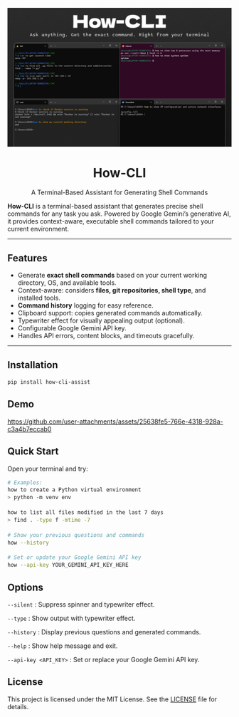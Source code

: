 <p align="center">
  <img src="./screenshot.png" alt="How-CLI" />
</p>
 <h1 align="center">How-CLI</h1>
    <p align="center">A Terminal-Based Assistant for Generating Shell Commands</p>

**How-CLI** is a terminal-based assistant that generates precise shell commands for any task you ask. Powered by Google Gemini’s generative AI, it provides context-aware, executable shell commands tailored to your current environment.

---

## Features

- Generate **exact shell commands** based on your current working directory, OS, and available tools.
- Context-aware: considers **files, git repositories, shell type**, and installed tools.
- **Command history** logging for easy reference.
- Clipboard support: copies generated commands automatically.
- Typewriter effect for visually appealing output (optional).
- Configurable Google Gemini API key.
- Handles API errors, content blocks, and timeouts gracefully.

---

## Installation

```bash
pip install how-cli-assist
```

## Demo

https://github.com/user-attachments/assets/25638fe5-766e-4318-928a-c3a4b7eccab0

## Quick Start

Open your terminal and try:

```bash
# Examples:
how to create a Python virtual environment
> python -m venv env

how to list all files modified in the last 7 days
> find . -type f -mtime -7

# Show your previous questions and commands
how --history

# Set or update your Google Gemini API key
how --api-key YOUR_GEMINI_API_KEY_HERE
```

## Options

`--silent` : Suppress spinner and typewriter effect.

`--type` : Show output with typewriter effect.

`--history` : Display previous questions and generated commands.

`--help` : Show help message and exit.

`--api-key <API_KEY>` : Set or replace your Google Gemini API key.

## License

This project is licensed under the MIT License. See the [LICENSE](LICENSE) file for details.
